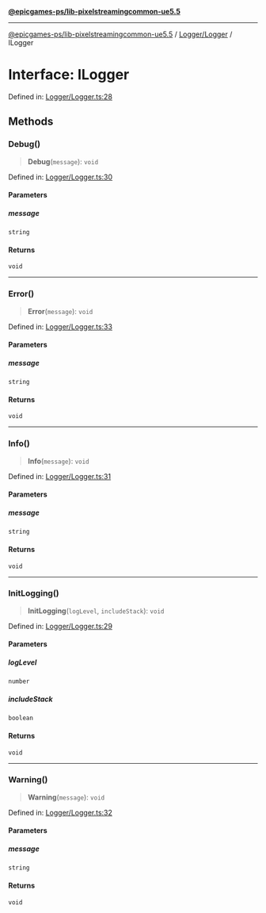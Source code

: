 [**@epicgames-ps/lib-pixelstreamingcommon-ue5.5**](../../../README.md)

***

[@epicgames-ps/lib-pixelstreamingcommon-ue5.5](../../../README.md) / [Logger/Logger](../README.md) / ILogger

# Interface: ILogger

Defined in: [Logger/Logger.ts:28](https://github.com/EpicGamesExt/PixelStreamingInfrastructure/blob/e5168fb9b95d09ea76d485376bd036403b747ad2/Common/src/Logger/Logger.ts#L28)

## Methods

### Debug()

> **Debug**(`message`): `void`

Defined in: [Logger/Logger.ts:30](https://github.com/EpicGamesExt/PixelStreamingInfrastructure/blob/e5168fb9b95d09ea76d485376bd036403b747ad2/Common/src/Logger/Logger.ts#L30)

#### Parameters

##### message

`string`

#### Returns

`void`

***

### Error()

> **Error**(`message`): `void`

Defined in: [Logger/Logger.ts:33](https://github.com/EpicGamesExt/PixelStreamingInfrastructure/blob/e5168fb9b95d09ea76d485376bd036403b747ad2/Common/src/Logger/Logger.ts#L33)

#### Parameters

##### message

`string`

#### Returns

`void`

***

### Info()

> **Info**(`message`): `void`

Defined in: [Logger/Logger.ts:31](https://github.com/EpicGamesExt/PixelStreamingInfrastructure/blob/e5168fb9b95d09ea76d485376bd036403b747ad2/Common/src/Logger/Logger.ts#L31)

#### Parameters

##### message

`string`

#### Returns

`void`

***

### InitLogging()

> **InitLogging**(`logLevel`, `includeStack`): `void`

Defined in: [Logger/Logger.ts:29](https://github.com/EpicGamesExt/PixelStreamingInfrastructure/blob/e5168fb9b95d09ea76d485376bd036403b747ad2/Common/src/Logger/Logger.ts#L29)

#### Parameters

##### logLevel

`number`

##### includeStack

`boolean`

#### Returns

`void`

***

### Warning()

> **Warning**(`message`): `void`

Defined in: [Logger/Logger.ts:32](https://github.com/EpicGamesExt/PixelStreamingInfrastructure/blob/e5168fb9b95d09ea76d485376bd036403b747ad2/Common/src/Logger/Logger.ts#L32)

#### Parameters

##### message

`string`

#### Returns

`void`

